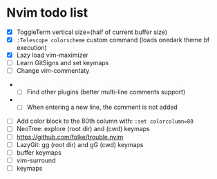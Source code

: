 # Nvim todo list

- [x] ToggleTerm vertical size=(half of current buffer size)
- [x] `:Telescope colorscheme` custom command (loads onedark theme bf execution)
- [x] Lazy load vim-maximizer
- [ ] Learn GitSigns and set keymaps
- [ ] Change vim-commentaty
- - [ ] Find other plugins (better multi-line comments support)
- - [ ] When entering a new line, the comment is not added
- [ ] Add color block to the 80th column with: `:set colorcolumn=80`
- [ ] NeoTree: explore (root dir) and (cwd) keymaps
- [ ] https://github.com/folke/trouble.nvim
- [ ] LazyGit: <leader>gg (root dir) and <leader>gG (cwd) keymaps
- [ ] buffer keymaps
- [ ] vim-surround
- [ ] keymaps
